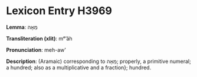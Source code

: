 # Lexicon Entry H3969

**Lemma**: מְאָה

**Transliteration (xlit)**: mᵉʼâh

**Pronunciation**: meh-aw'

**Description**:
(Aramaic) corresponding to מֵאָה; properly, a primitive numeral; a hundred; also as a multiplicative and a fraction}; hundred.
